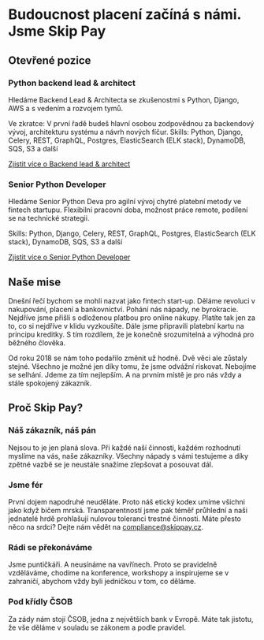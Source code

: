 # Budoucnost placení začíná s námi. Jsme Skip Pay

## Otevřené pozice

### Python backend lead & architect
Hledáme Backend Lead & Architecta se zkušenostmi s Python, Django, AWS a s vedením a rozvojem tymů.

Ve zkratce: V první řadě budeš hlavní osobou zodpovědnou za backendový vývoj, architekturu systému a návrh nových fíčur. 
Skills:  Python, Django, Celery, REST, GraphQL, Postgres, ElasticSearch (ELK stack), DynamoDB, SQS, S3 a další

[Zjistit více o Backend lead & architect](https://skippay.cz/kariera/backend-lead-and-architect/)


### Senior Python Developer
Hledáme Senior Python Deva pro agilní vývoj chytré platební metody ve fintech startupu. Flexibilní pracovní doba, možnost práce remote, podílení se na technické strategii.

Skills:  Python, Django, Celery, REST, GraphQL, Postgres, ElasticSearch (ELK stack), DynamoDB, SQS, S3 a další

[Zjistit více o Senior Python Developer](https://skippay.cz/kariera/senior-python-developer/)

## Naše mise
Dnešní řečí bychom se mohli nazvat jako fintech start-up. Děláme revoluci v nakupování, placení a bankovnictví. Pohání nás nápady, ne byrokracie. Nejdříve jsme přišli s odloženou platbou pro online nákupy. Platíte tak jen za to, co si nejdříve v klidu vyzkoušíte. Dále jsme připravili platební kartu na principu kreditky. S tím rozdílem, že je konečně srozumitelná a výhodná pro běžného člověka.

Od roku 2018 se nám toho podařilo změnit už hodně. Dvě věci ale zůstaly stejné. Všechno je možné jen díky tomu, že jsme odvážní riskovat. Nebojíme se selhání. Jdeme za tím nejlepším. A na prvním místě je pro nás vždy a stále spokojený zákazník.

## Proč Skip Pay?

### Náš zákazník, náš pán
Nejsou to je jen planá slova. Při každé naší činnosti, každém rozhodnutí myslíme na vás, naše zákazníky. Všechny nápady s vámi testujeme a díky zpětné vazbě se je neustále snažíme zlepšovat a posouvat dál.

### Jsme fér
První dojem napodruhé neuděláte. Proto náš etický kodex umíme všichni jako když bičem mrská. Transparentností jsme pak téměř průhlední a naši jednatelé hrdě prohlašují nulovou toleranci trestné činnosti. Máte přesto něco na srdci? Dejte nám vědět na compliance@skippay.cz.

### Rádi se překonáváme
Jsme puntičkáři. A neusínáme na vavřínech. Proto se pravidelně vzděláváme, chodíme na konference, workshopy a inspirujeme se v zahraničí, abychom vždy byli jedničkou v tom, co děláme.

### Pod křídly ČSOB
Za zády nám stojí ČSOB, jedna z největších bank v Evropě. Máte tak jistotu, že vše děláme v souladu se zákonem a podle pravidel.

